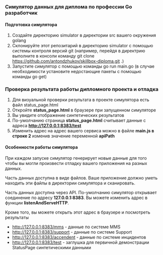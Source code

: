 ### Симулятор данных для диплома по профессии Go разработчик

#### Подготовка симулятора

1. Создайте директорию simulator в директории src вашего окружения golang
2. Склонируйте этот репозитарий в директорию simulator с помощью системы контроля версий git (например, перейдя в директрию выполните в консоли команду git clone https://github.com/antondzhukov/skillbox-diploma.git .)
3. Запустите симулятор с помощью команды go run main.go (в случае необходимости установите недостающие пакеты с помощью команды go get)

### Проверка результата работы дипломного проекта и отладка

1. Для визуальной проверки результата в проекте симулятора есть файл status_page.html
2. Откройте **status_page.html** в браузере при запущенном симуляторе
3. Вы увидите отображение синтетических результатов
4. По-умолчанию страница **status_page.html** считывает данные с адреса **http://127.0.0.1:8383/test**
5. Изменить адрес на адрес вашего сервиса можно в файле **main.js в строке 2** изменив значение переменной **apiPath**

#### Особенности работы симулятора

При каждом запуске симулятор генерирует новые данные для того чтобы вы могли произвести отладку вашего приложения на разных данных.

Часть данных доступна в виде файлов. Ваше приложение должно уметь находить эти файлы в директории симулятора и сканировать.

Часть данных доступна через API. По-умолчанию симулятор открывает соединение по адресу **127.0.0.1:8383**. Вы можете изменить адрес в функции **listenAndServeHTTP**.

Кроме того, вы можете открыть этот адрес в браузере и посмотреть результаты

* http://127.0.0.1:8383/mms - данные по системе MMS
* http://127.0.0.1:8383/support - данные по системе Support
* http://127.0.0.1:8383/accendent - данные по системе инцидентов
* http://127.0.0.1:8383/test - заглушка для первичной демонстрации StatusPage синтетическими данными